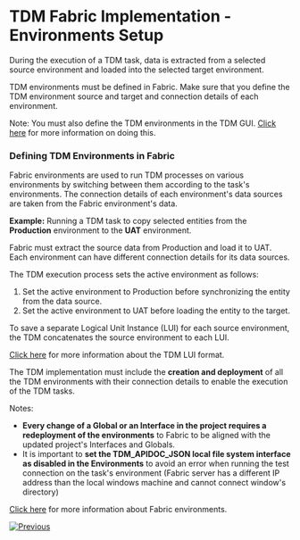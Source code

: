 # TDM Fabric Implementation - Environments Setup

During the execution of a TDM task, data is extracted from a selected source environment and loaded into the selected target environment.

TDM environments must be defined in Fabric. Make sure that you define the TDM environment source and target and connection details of each environment. 

Note: You must also define the TDM environments in the TDM GUI. [Click here](/articles/TDM/tdm_gui/07_tdm_gui_environment_overview.md) for more information on doing this.  


### Defining TDM Environments in Fabric

Fabric environments are used to run TDM processes on various environments by switching between them according to the task's environments.  The connection details of each environment's data sources are taken from the Fabric environment's data.

**Example:** Running a TDM task to copy selected entities from the **Production** environment to the **UAT** environment. 

   Fabric must extract the source data from Production and load it to UAT. Each environment can have different connection details for its data sources. 

   The TDM execution process sets the active environment as follows:

   1. Set the active environment to Production before synchronizing the entity from the data source.
   2. Set the active environment to UAT before loading the entity to the target.

   To save a separate Logical Unit Instance (LUI) for each source environment, the TDM concatenates the source environment to each LUI.

   [Click here](01_tdm_set_instance_per_env_and_version.md) for more information about the TDM LUI format. 

The TDM implementation must include the **creation and deployment** of all the TDM environments with their connection details to enable the execution of the TDM tasks. 

Notes:
- **Every change of a Global or an Interface in the project requires a redeployment of the environments** to Fabric to be aligned with the updated project's Interfaces and Globals.
- It is important to **set the TDM_APIDOC_JSON local file system interface as disabled in the Environments** to avoid an error when running the test connection on the task's environment (Fabric server has a different IP address than the local windows machine and cannot connect window's directory)


[Click here](/articles/25_environments/02_create_new_environment.md) for more information about Fabric environments.

[![Previous](/articles/images/Previous.png)](12_tdm_error_handling_and_statistics.md)
